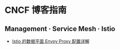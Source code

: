 # CNCF 博客指南

## Management · Service Mesh · Istio

* [Istio 的数据平面 Envoy Proxy 配置详解](https://jimmysong.io/posts/envoy-proxy-config-deep-dive/)
